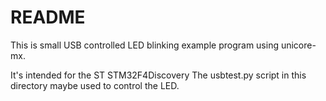 # README

This is small USB controlled LED blinking example program using unicore-mx.

It's intended for the ST STM32F4Discovery
The usbtest.py script in this directory maybe used to control the LED.


